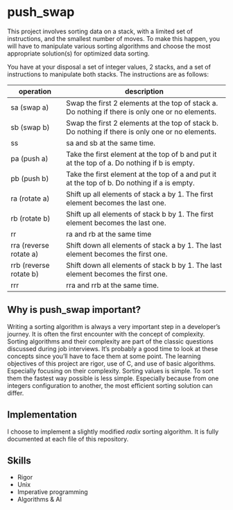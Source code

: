 # push_swap

This project involves sorting data on a stack, with a limited set of instructions, and the smallest number of moves. To make this happen, you will have to manipulate various sorting algorithms and choose the most appropriate solution(s) for optimized data sorting. 

You have at your disposal a set of integer values, 2 stacks, and a set of instructions to manipulate both stacks. The instructions are as follows:

|operation|description|
|--|--|
| sa (swap a) | Swap the first 2 elements at the top of stack a. Do nothing if there is only one or no elements. |
|sb (swap b)| Swap the first 2 elements at the top of stack b. Do nothing if there is only one or no elements. |
|ss| sa and sb at the same time. |
|pa (push a)| Take the first element at the top of b and put it at the top of a. Do nothing if b is empty. |
|pb (push b)| Take the first element at the top of a and put it at the top of b. Do nothing if a is empty. |
|ra (rotate a)| Shift up all elements of stack a by 1. The first element becomes the last one. |
|rb (rotate b)| Shift up all elements of stack b by 1. The first element becomes the last one. |
|rr| ra and rb at the same time |
|rra (reverse rotate a)| Shift down all elements of stack a by 1. The last element becomes the first one. |
|rrb (reverse rotate b)| Shift down all elements of stack b by 1. The last element becomes the first one. |
| rrr|rra and rrb at the same time.|

## Why is push_swap important?

Writing a sorting algorithm is always a very important step in a developer’s journey. It is often the first encounter with the concept of complexity. Sorting algorithms and their complexity are part of the classic questions discussed during job interviews. It’s probably a good time to look at these concepts since you’ll have to face them at some point. The learning objectives of this project are rigor, use of C, and use of basic algorithms. Especially focusing on their complexity. Sorting values is simple. To sort them the fastest way possible is less simple. Especially because from one integers configuration to another, the most efficient sorting solution can differ.

## Implementation

I choose to implement a slightly modified  _radix_ sorting algorithm. It is fully documented at each file of this repository.

## Skills

- Rigor
- Unix
- Imperative programming
- Algorithms & AI
